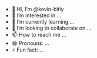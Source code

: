 - 👋 Hi, I’m @kevin-bitly
- 👀 I’m interested in ...
- 🌱 I’m currently learning ...
- 💞️ I’m looking to collaborate on ...
- 📫 How to reach me ...
- 😄 Pronouns: ...
- ⚡ Fun fact: ...

<!---
erwin-bitly/erwin-bitly is a ✨ special ✨ repository because its `README.md` (this file) appears on your GitHub profile.
You can click the Preview link to take a look at your changes.
--->
